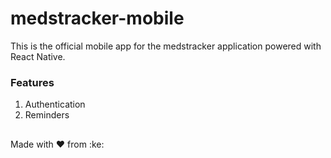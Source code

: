 # medstracker-mobile
This is the official mobile app for the medstracker application powered with React Native.

### Features

1. Authentication
2. Reminders



##

Made with :heart: from :ke:
